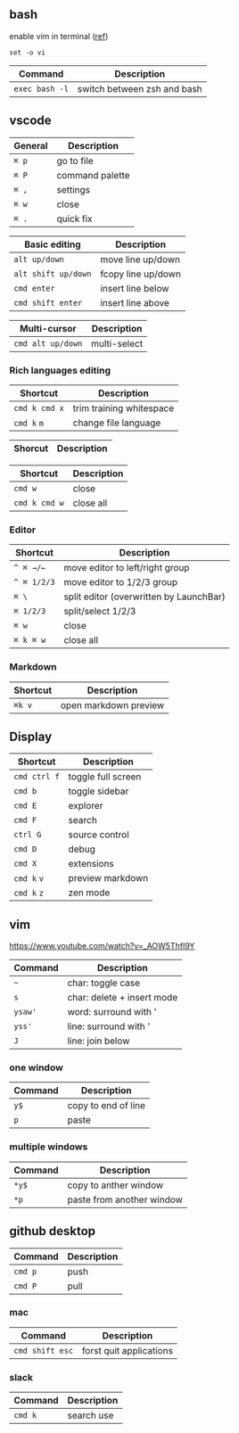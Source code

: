 ## bash

enable vim in terminal ([ref](https://unix.stackexchange.com/questions/4870/is-it-possible-to-have-vim-key-bindings-in-terminal))

`set -o vi`

Command | Description
--- | ---
`exec bash -l` | switch between zsh and bash

## vscode

General | Description
--- | ---
`⌘ p`| go to file
`⌘ P` | command palette
`⌘ ,` | settings
`⌘ w` | close
`⌘ .` | quick fix

Basic editing | Description
--- | ---
`alt up/down` | move line up/down
`alt shift up/down` | fcopy line up/down
`cmd enter` | insert line below
`cmd shift enter` | insert line above

Multi-cursor | Description
--- | ---
`cmd alt up/down` | multi-select

### Rich languages editing

Shortcut | Description
--- | ---
`cmd k cmd x` | trim training whitespace
`cmd k` `m` | change file language

Shorcut | Description
--- | ---

Shortcut | Description
--- | ---
`cmd w` | close
`cmd k cmd w` | close all

### Editor

Shortcut | Description
--- | ---
`^ ⌘ →/←` | move editor to left/right group
`^ ⌘ 1/2/3` | move editor to 1/2/3 group
`⌘ \` | split editor (overwritten by LaunchBar)
`⌘ 1/2/3` | split/select 1/2/3
`⌘ w` | close
`⌘ k ⌘ w` | close all

### Markdown

Shortcut | Description
--- | ---
`⌘k v` | open markdown preview

## Display

Shortcut | Description
--- | ---
`cmd ctrl f` | toggle full screen
`cmd b` | toggle sidebar
`cmd E` | explorer
`cmd F` | search
`ctrl G` | source control
`cmd D` | debug
`cmd X` | extensions
`cmd k` `v` | preview markdown
`cmd k` `z` | zen mode 

## vim

https://www.youtube.com/watch?v=_AOW5ThfI9Y

Command | Description
--- | ---
`~` | char: toggle case
`s` | char: delete + insert mode
`ysaw'` | word: surround with '
`yss'` | line: surround with '
`J` | line: join below

### one window

Command | Description
--- | ---
`y$` | copy to end of line
`p` | paste

### multiple windows

Command | Description
--- | ---
`*y$` | copy to anther window
`*p` | paste from another window 

## github desktop

Command | Description
--- | ---
`cmd p` | push
`cmd P` | pull

### mac

Command | Description
--- | ---
`cmd shift esc` | forst quit applications

### slack

Command | Description
--- | ---
`cmd k` | search use
